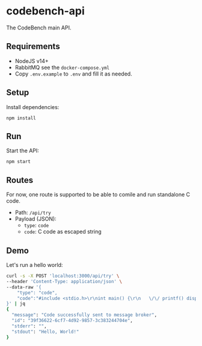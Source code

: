 # codebench-api

The CodeBench main API.

## Requirements

-   NodeJS v14+
-   RabbitMQ see the `docker-compose.yml`
-   Copy `.env.example` to `.env` and fill it as needed.

## Setup

Install dependencies:

```
npm install
```

## Run

Start the API:

```
npm start
```

## Routes

For now, one route is supported to be able to comile and run standalone C code.

-   Path: `/api/try`
-   Payload (JSON):
    -   `type`: `code`
    -   `code`: C code as escaped string

## Demo

Let's run a hello world:

```sh
curl -s -X POST 'localhost:3000/api/try' \
--header 'Content-Type: application/json' \
--data-raw '{
    "type": "code",
    "code":"#include <stdio.h>\r\nint main() {\r\n   \/\/ printf() displays the string inside quotation\r\n   printf(\"Hello, World!\");\r\n   return 0;\r\n}"
}' | jq
{
  "message": "Code successfully sent to message broker",
  "id": "39f36622-6cf7-4d92-9857-3c383244704e",
  "stderr": "",
  "stdout": "Hello, World!"
}
```

